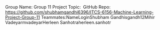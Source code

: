 Group Name: Group 11
Project Topic: 
GitHub Repo: https://github.com/shubhamgandhi6396/ITCS-6156-Machine-Learning-Project-Group-11
Teammates:NameLoginShubham Gandhisgandh12Mihir VadeyarmvadeyarHerleen Sanhotraherleen.sanhotr

